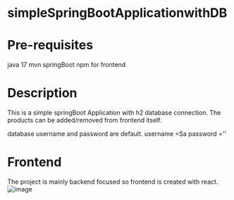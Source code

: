 # simpleSpringBootApplicationwithDB

# Pre-requisites
java 17
mvn
springBoot
npm for frontend

# Description
This is a simple springBoot Application with h2 database connection.
The products can be added/removed from frontend itself.

database username and password are default.
username =Sa
password =''

# Frontend
The project is mainly backend focused so frontend is created with react.
![image](https://github.com/user-attachments/assets/8e5d487b-506e-418e-8630-2c1339451246)

